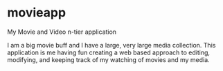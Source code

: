 # movieapp
My Movie and Video n-tier application

I am a big movie buff and I have a large, very large media collection.  This application is me having fun creating a web based approach to editing, modifying, and keeping track of my watching of movies and my media.
